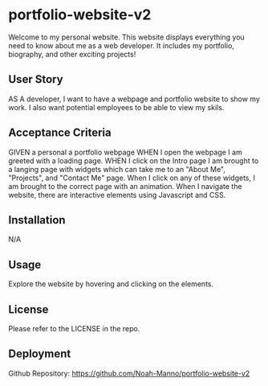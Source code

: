 # portfolio-website-v2
Welcome to my personal website. This website displays everything you need to know about me as a web developer. It includes my portfolio, biography, and other exciting projects!

## User Story

AS A developer, I want to have a webpage and portfolio website to show my work. I also want potential employees to be able to view my skils. 

## Acceptance Criteria

GIVEN a personal a portfolio webpage
WHEN I open the webpage I am greeted with a loading page.
WHEN I click on the Intro page I am brought to a langing page with widgets which can take me to an "About Me", "Projects", and "Contact Me" page.
When I click on any of these widgets, I am brought to the correct page with an animation. 
When I navigate the website, there are interactive elements using Javascript and CSS. 


## Installation

N/A

## Usage

Explore the website by hovering and clicking on the elements. 

## License

Please refer to the LICENSE in the repo. 

## Deployment

Github Repository: https://github.com/Noah-Manno/portfolio-website-v2
